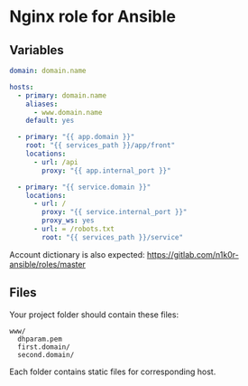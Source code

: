 # Nginx role for Ansible

## Variables

```yaml
domain: domain.name

hosts:
  - primary: domain.name
    aliases:
      - www.domain.name
    default: yes

  - primary: "{{ app.domain }}"
    root: "{{ services_path }}/app/front"
    locations:
      - url: /api
        proxy: "{{ app.internal_port }}"

  - primary: "{{ service.domain }}"
    locations:
      - url: /
        proxy: "{{ service.internal_port }}"
        proxy_ws: yes
      - url: = /robots.txt
        root: "{{ services_path }}/service"
```

Account dictionary is also expected: https://gitlab.com/n1k0r-ansible/roles/master

## Files

Your project folder should contain these files:

```
www/
  dhparam.pem
  first.domain/
  second.domain/
```

Each folder contains static files for corresponding host.
